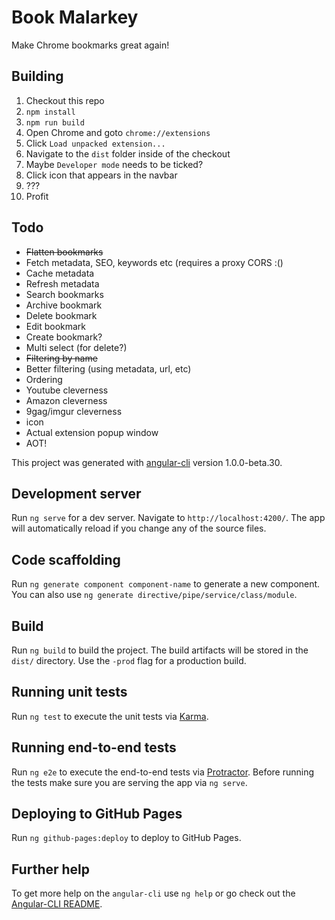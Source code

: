 # Book Malarkey

Make Chrome bookmarks great again!

## Building

1. Checkout this repo
2. `npm install`
3. `npm run build`
4. Open Chrome and goto `chrome://extensions`
5. Click `Load unpacked extension...`
6. Navigate to the `dist` folder inside of the checkout
7. Maybe `Developer mode` needs to be ticked?
8. Click icon that appears in the navbar
9. ???
10. Profit

## Todo

* ~~Flatten bookmarks~~
* Fetch metadata, SEO, keywords etc (requires a proxy CORS :()
* Cache metadata
* Refresh metadata
* Search bookmarks
* Archive bookmark
* Delete bookmark
* Edit bookmark
* Create bookmark?
* Multi select (for delete?)
* ~~Filtering by name~~
* Better filtering (using metadata, url, etc)
* Ordering
* Youtube cleverness
* Amazon cleverness
* 9gag/imgur cleverness
* icon
* Actual extension popup window
* AOT!

This project was generated with [angular-cli](https://github.com/angular/angular-cli) version 1.0.0-beta.30.

## Development server
Run `ng serve` for a dev server. Navigate to `http://localhost:4200/`. The app will automatically reload if you change any of the source files.

## Code scaffolding

Run `ng generate component component-name` to generate a new component. You can also use `ng generate directive/pipe/service/class/module`.

## Build

Run `ng build` to build the project. The build artifacts will be stored in the `dist/` directory. Use the `-prod` flag for a production build.

## Running unit tests

Run `ng test` to execute the unit tests via [Karma](https://karma-runner.github.io).

## Running end-to-end tests

Run `ng e2e` to execute the end-to-end tests via [Protractor](http://www.protractortest.org/).
Before running the tests make sure you are serving the app via `ng serve`.

## Deploying to GitHub Pages

Run `ng github-pages:deploy` to deploy to GitHub Pages.

## Further help

To get more help on the `angular-cli` use `ng help` or go check out the [Angular-CLI README](https://github.com/angular/angular-cli/blob/master/README.md).
